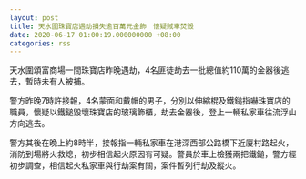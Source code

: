 ```yaml
---
layout: post
title: 天水圍珠寶店遇劫損失逾百萬元金飾　懷疑賊車焚毀
date: 2020-06-17 01:00:19.000000000 +08:00
categories: rss
---
```


天水圍頌富商場一間珠寶店昨晚遇劫，4名匪徒劫去一批總值約110萬的金器後逃去，暫時未有人被捕。

警方昨晚7時許接報，4名蒙面和戴帽的男子，分別以伸縮棍及鐵鎚指嚇珠寶店的職員，懷疑以鐵鎚毀壞珠寶店的玻璃飾櫃，劫去金器後，登上一輛私家車往流浮山方向逃去。

警方其後在晚上約8時半，接報指一輛私家車在港深西部公路橋下近廈村路起火，消防到場將火救熄，初步相信起火原因有可疑。警員於車上檢獲兩把鐵鎚，警方經初步調查，相信起火私家車與行劫案有關，案件暫列行劫及縱火。
